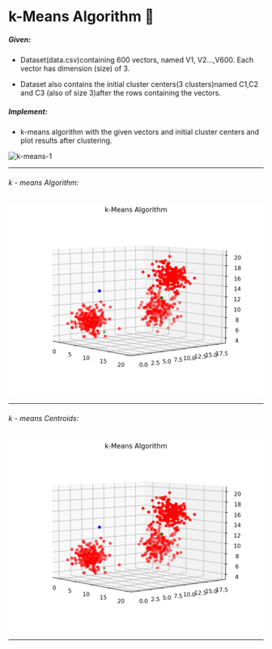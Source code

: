 # k-Means Algorithm :floppy_disk:

##### Given: 
    
* Dataset(data.csv)containing 600 vectors, named V1, V2...,V600. Each vector has dimension (size) of 3. 
    
* Dataset also contains the initial cluster centers(3 clusters)named C1,C2 and C3 (also of size 3)after the rows containing the vectors. 
    
##### Implement:

* k-means algorithm with the given vectors and initial cluster centers and plot results after clustering.


![k-means-1](https://miro.medium.com/max/2864/1*D8n2_K5MsK7tlNp8DPgJzQ.png)

---

###### k - means Algorithm: 
![k-means-2](k-Means.png)

---

###### k - means Centroids: 
![k-means-3](k-Means.png)

---
